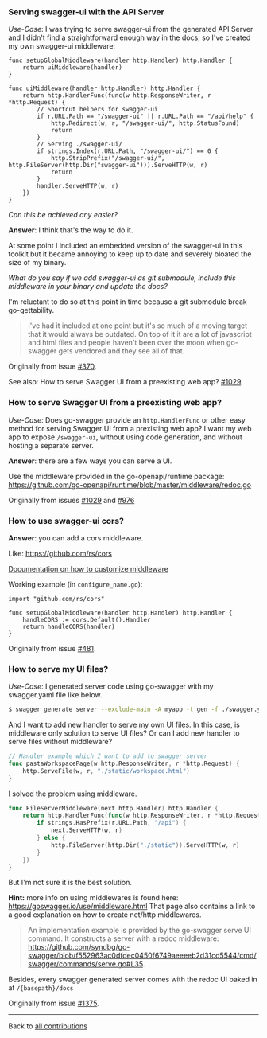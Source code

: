 <!-- Questions about the serve UI use-case -->
### Serving swagger-ui with the API Server
_Use-Case_: I was trying to serve swagger-ui from the generated API Server and
I didn't find a straightforward enough way in the docs,
so I've created my own swagger-ui middleware:

```golang
func setupGlobalMiddleware(handler http.Handler) http.Handler {
    return uiMiddleware(handler)
}

func uiMiddleware(handler http.Handler) http.Handler {
    return http.HandlerFunc(func(w http.ResponseWriter, r *http.Request) {
        // Shortcut helpers for swagger-ui
        if r.URL.Path == "/swagger-ui" || r.URL.Path == "/api/help" {
            http.Redirect(w, r, "/swagger-ui/", http.StatusFound)
            return
        }
        // Serving ./swagger-ui/
        if strings.Index(r.URL.Path, "/swagger-ui/") == 0 {
            http.StripPrefix("/swagger-ui/", http.FileServer(http.Dir("swagger-ui"))).ServeHTTP(w, r)
            return
        }
        handler.ServeHTTP(w, r)
    })
}
```

*Can this be achieved any easier?*

**Answer**: I think that's the way to do it.

At some point I included an embedded version of the swagger-ui in this toolkit but it became annoying to keep up to date
and severely bloated the size of my binary.

*What do you say if we add swagger-ui as git submodule, include this middleware in your binary and update the docs?*

I'm reluctant to do so at this point in time because a git submodule break go-gettability.

>I've had it included at one point but it's so much of a moving target that it would always be outdated.
>On top of it it are a lot of javascript and html files and people haven't been over the moon when go-swagger gets
>vendored and they see all of that.

Originally from issue [#370](https://github.com/syndbg/go-swagger/issues/370).

See also: How to serve Swagger UI from a preexisting web app? [#1029](https://github.com/syndbg/go-swagger/issues/1029).

### How to serve Swagger UI from a preexisting web app?
_Use-Case_: Does go-swagger provide an `http.HandlerFunc` or other easy method for serving Swagger UI from a prexisting web app? 
I want my web app to expose `/swagger-ui`, without using code generation, and without hosting a separate server.

**Answer**: there are a few ways you can serve a UI.

Use the middleware provided in the go-openapi/runtime package: https://github.com/go-openapi/runtime/blob/master/middleware/redoc.go

Originally from issues [#1029](https://github.com/syndbg/go-swagger/issues/1029) and [#976](https://github.com/go-swagger/go-swagger/issues/976)

### How to use swagger-ui cors?

**Answer**: you can add a cors middleware.

Like: https://github.com/rs/cors

[Documentation on how to customize middleware](use/middleware.md)

Working example (in `configure_name.go`):

```golang
import "github.com/rs/cors"

func setupGlobalMiddleware(handler http.Handler) http.Handler {
    handleCORS := cors.Default().Handler
    return handleCORS(handler)
}
```

Originally from issue [#481](https://github.com/syndbg/go-swagger/issues/481).

### How to serve my UI files?
_Use-Case_: I generated server code using go-swagger with my swagger.yaml file like below.
```bash
$ swagger generate server --exclude-main -A myapp -t gen -f ./swagger.yaml
```
And I want to add new handler to serve my own UI files. 
In this case, is middleware only solution to serve UI files? Or can I add new handler to serve files without middleware?
```go
// Handler example which I want to add to swagger server
func pastaWorkspacePage(w http.ResponseWriter, r *http.Request) {
	http.ServeFile(w, r, "./static/workspace.html")
}
```

I solved the problem using middleware.
```go
func FileServerMiddleware(next http.Handler) http.Handler {
	return http.HandlerFunc(func(w http.ResponseWriter, r *http.Request) {
		if strings.HasPrefix(r.URL.Path, "/api") {
			next.ServeHTTP(w, r)
		} else {
			http.FileServer(http.Dir("./static")).ServeHTTP(w, r)
		}
	})
}
```
But I'm not sure it is the best solution.

**Hint:** more info on using middlewares is found here: https://goswagger.io/use/middleware.html
That page also contains a link to a good explanation on how to create net/http middlewares.

> An implementation example is provided by the go-swagger serve UI command. It constructs a server with a redoc middleware:
> https://github.com/syndbg/go-swagger/blob/f552963ac0dfdec0450f6749aeeeeb2d31cd5544/cmd/swagger/commands/serve.go#L35.

Besides, every swagger generated server comes with the redoc UI baked in at `/{basepath}/docs`

Originally from issue [#1375](https://github.com/syndbg/go-swagger/issues/1375).

-------------------

Back to [all contributions](README.md#all-contributed-questions)